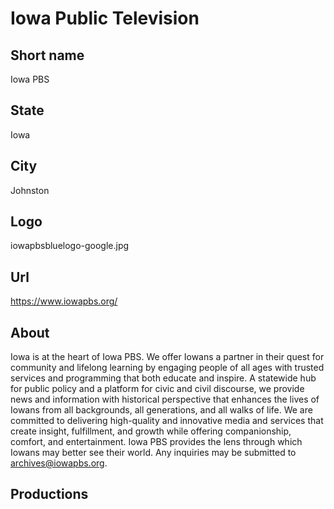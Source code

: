 # Iowa Public Television

## Short name

Iowa PBS

## State

Iowa

## City

Johnston

## Logo

iowapbsbluelogo-google.jpg

## Url

https://www.iowapbs.org/

## About
Iowa is at the heart of Iowa PBS. We offer Iowans a partner in their quest for community and lifelong learning by engaging people of all ages with trusted services and programming that both educate and inspire. A statewide hub for public policy and a platform for civic and civil discourse, we provide news and information with historical perspective that enhances the lives of Iowans from all backgrounds, all generations, and all walks of life. We are committed to delivering high-quality and innovative media and services that create insight, fulfillment, and growth while offering companionship, comfort, and entertainment. Iowa PBS provides the lens through which Iowans may better see their world.
Any inquiries may be submitted to archives@iowapbs.org.

## Productions


